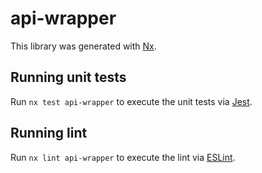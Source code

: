# api-wrapper

This library was generated with [Nx](https://nx.dev).

## Running unit tests

Run `nx test api-wrapper` to execute the unit tests via [Jest](https://jestjs.io).

## Running lint

Run `nx lint api-wrapper` to execute the lint via [ESLint](https://eslint.org/).
